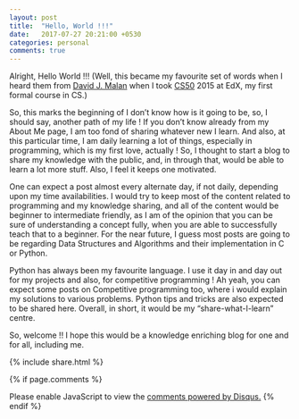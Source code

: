 ```yaml
---
layout: post
title:  "Hello, World !!!"
date:   2017-07-27 20:21:00 +0530
categories: personal
comments: true
---
```

Alright, Hello World !!! (Well, this became my favourite set of words when I heard them from [David J. Malan](http://cs.harvard.edu/malan/) when I took [CS50](https://www.edx.org/course/introduction-computer-science-harvardx-cs50x) 2015 at EdX, my first formal course in CS.)

So, this marks the beginning of I don’t know how is it going to be, so, I should say, another path of my life ! If you don’t know already from my About Me page, I am too fond of sharing whatever new I learn. And also, at this particular time, I am daily learning a lot of things, especially in programming, which is my first love, actually ! So, I thought to start a blog to share my knowledge with the public, and, in through that, would be able to learn a lot more stuff. Also, I feel it keeps one motivated.

One can expect a post almost every alternate day, if not daily, depending upon my time availabilities. I would try to keep most of the content related to programming and my knowledge sharing, and all of the content would be beginner to intermediate friendly, as I am of the opinion that you can be sure of understanding a concept fully, when you are able to successfully teach that to a beginner. For the near future, I guess most posts are going to be regarding Data Structures and Algorithms and their implementation in C or Python.

Python has always been my favourite language. I use it day in and day out for my projects and also, for competitive programming ! Ah yeah, you can expect some posts on Competitive programming too, where i would explain my solutions to various problems. Python tips and tricks are also expected to be shared here. Overall, in short, it would be my “share-what-I-learn” centre.

So, welcome !! I hope this would be a knowledge enriching blog for one and for all, including me.

{% include  share.html %}

{% if page.comments %}
<div id="disqus_thread"></div>
<script>

/**
*  RECOMMENDED CONFIGURATION VARIABLES: EDIT AND UNCOMMENT THE SECTION BELOW TO INSERT DYNAMIC VALUES FROM YOUR PLATFORM OR CMS.
*  LEARN WHY DEFINING THESE VARIABLES IS IMPORTANT: https://disqus.com/admin/universalcode/#configuration-variables*/

var disqus_config = function () {
this.page.url = "https://naman-bhalla.github.io/personal/2017/07/27/hello-world.html";  // Replace PAGE_URL with your page's canonical URL variable
this.page.identifier = "helloworld"; // Replace PAGE_IDENTIFIER with your page's unique identifier variable
};

(function() { // DON'T EDIT BELOW THIS LINE
var d = document, s = d.createElement('script');
s.src = 'https://namanbhalla-in.disqus.com/embed.js';
s.setAttribute('data-timestamp', +new Date());
(d.head || d.body).appendChild(s);
})();
</script>
<noscript>Please enable JavaScript to view the <a href="https://disqus.com/?ref_noscript">comments powered by Disqus.</a></noscript>
{% endif %}            

<!-- Go to www.addthis.com/dashboard to customize your tools -->
<script type="text/javascript" src="//s7.addthis.com/js/300/addthis_widget.js#pubid=ra-597a01df538d0348"></script>
                